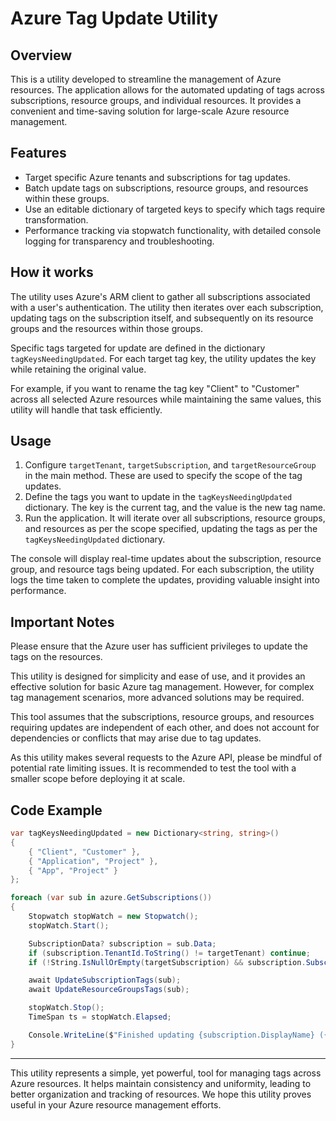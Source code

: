 # Azure Tag Update Utility

## Overview

This is a utility developed to streamline the management of Azure resources. The application allows for the automated updating of tags across subscriptions, resource groups, and individual resources. It provides a convenient and time-saving solution for large-scale Azure resource management.

## Features

- Target specific Azure tenants and subscriptions for tag updates.
- Batch update tags on subscriptions, resource groups, and resources within these groups.
- Use an editable dictionary of targeted keys to specify which tags require transformation.
- Performance tracking via stopwatch functionality, with detailed console logging for transparency and troubleshooting.

## How it works

The utility uses Azure's ARM client to gather all subscriptions associated with a user's authentication. The utility then iterates over each subscription, updating tags on the subscription itself, and subsequently on its resource groups and the resources within those groups. 

Specific tags targeted for update are defined in the dictionary `tagKeysNeedingUpdated`. For each target tag key, the utility updates the key while retaining the original value. 

For example, if you want to rename the tag key "Client" to "Customer" across all selected Azure resources while maintaining the same values, this utility will handle that task efficiently.

## Usage

1. Configure `targetTenant`, `targetSubscription`, and `targetResourceGroup` in the main method. These are used to specify the scope of the tag updates. 
2. Define the tags you want to update in the `tagKeysNeedingUpdated` dictionary. The key is the current tag, and the value is the new tag name.
3. Run the application. It will iterate over all subscriptions, resource groups, and resources as per the scope specified, updating the tags as per the `tagKeysNeedingUpdated` dictionary.

The console will display real-time updates about the subscription, resource group, and resource tags being updated. For each subscription, the utility logs the time taken to complete the updates, providing valuable insight into performance. 

## Important Notes

Please ensure that the Azure user has sufficient privileges to update the tags on the resources.

This utility is designed for simplicity and ease of use, and it provides an effective solution for basic Azure tag management. However, for complex tag management scenarios, more advanced solutions may be required.

This tool assumes that the subscriptions, resource groups, and resources requiring updates are independent of each other, and does not account for dependencies or conflicts that may arise due to tag updates.

As this utility makes several requests to the Azure API, please be mindful of potential rate limiting issues. It is recommended to test the tool with a smaller scope before deploying it at scale.

## Code Example

```csharp
var tagKeysNeedingUpdated = new Dictionary<string, string>()
{
    { "Client", "Customer" },
    { "Application", "Project" },
    { "App", "Project" }
};

foreach (var sub in azure.GetSubscriptions())
{
    Stopwatch stopWatch = new Stopwatch();
    stopWatch.Start();

    SubscriptionData? subscription = sub.Data;
    if (subscription.TenantId.ToString() != targetTenant) continue;
    if (!String.IsNullOrEmpty(targetSubscription) && subscription.SubscriptionId != targetSubscription) continue;

    await UpdateSubscriptionTags(sub);
    await UpdateResourceGroupsTags(sub);

    stopWatch.Stop();
    TimeSpan ts = stopWatch.Elapsed;

    Console.WriteLine($"Finished updating {subscription.DisplayName} ({subscription.SubscriptionId}) in {ts.TotalSeconds} seconds.");
}
```

---

This utility represents a simple, yet powerful, tool for managing tags across Azure resources. It helps maintain consistency and uniformity, leading to better organization and tracking of resources. We hope this utility proves useful in your Azure resource management efforts.